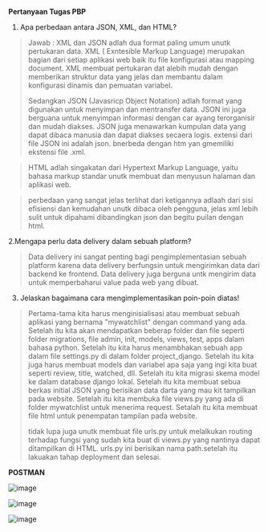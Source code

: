 **Pertanyaan Tugas PBP**

1. Apa perbedaan antara JSON, XML, dan HTML?
> Jawab : XML dan JSON adlah dua format paling umum unutk pertukaran data. XML ( Exntesible Markup Language) merupakan bagian dari setiap aplikasi web baik itu file konfigurasi atau mapping document. XML membuat pertukaran dat alebih mudah dengan memberikan struktur data yang jelas dan membantu dalam konfigurasi dinamis dan pemuatan variabel.
> 
> Sedangkan JSON (Javasricp Object Notation) adlah format yang digunakan untuk menyimpan dan mentransfer data. JSON ini juga berguana untuk menyimpan informasi dengan car ayang terorganisir dan mudah diakses. JSON juga menawarkan kumpulan data yang dapat dibaca manusia dan dapat diakses secaera logis. extensi dari file JSON ini adalah json. bnerbeda dengan htm yan gmemiliki ekstensi file .xml.

>HTML adlah singakatan dari Hypertext Markup Language, yaitu bahasa markup standar unutk membuat dan menyusun halaman dan aplikasi web.

>perbedaan yang sangat jelas terlihat dari ketigannya adlaah dari sisi efisiensi dan kemudahan unutk dibaca oleh pengguna, jelas xml lebih sulit untuk dipahami dibandingkan json dan begitu puilan dengan html.

2.Mengapa perlu data delivery dalam sebuah platform?

> Data delivery ini sangat penting bagi pengimplementasian sebuah platform karena data delivery berfungsin untuk mengirimkan data dari backend ke frontend. Data delivery juga berguna untk mengirim data untuk memperbaharui value pada web yang dibuat.

3. Jelaskan bagaimana cara mengimplementasikan poin-poin diatas!
> Pertama-tama kita harus menginisialisasi atau membuat sebuah aplikasi yang bernama "mywatchlist" dengan command yang ada. Setelah itu kita akan mendapatkan beberap folder dan file seperti folder migrations, file admin, init, models, views, test, apps dalam bahasa python. Setelah itu kita harus menambhakan sebuah app dalam file settings.py di dalam folder project_django. Setelah itu kita juga harus membuat models dan variabel apa saja yang ingi kita buat seperti review, title, watched, dll. Setelah itu kita migrasi skema model ke dalam database django lokal. Setelah itu kita membuat sebua berkas initial JSON yang berisikan data darta  yang mau kit tampilkan pada website. Setelah itu kita membuka file views.py yang ada di folder mywatchlist untuk menerima request. Setalah itu kita membuat file html untuk penempatan tampilan pada website.
>
>tidak lupa juga unutk membuat file urls.py untuk melalkukan routing terhadap fungsi yang sudah kita buat di views.py yang nantinya dapat ditampilkan di HTML. urls.py ini berisikan nama path.setelah itu lakuakan tahap deployment dan selesai.


**POSTMAN**

![image](https://user-images.githubusercontent.com/83442818/191660315-6eaa20c4-805a-4c46-83d5-9c4c07a409ff.png)





![image](https://user-images.githubusercontent.com/83442818/191660434-eab783fa-eca6-472a-9d0a-0fc8f4d55767.png)


![image](https://user-images.githubusercontent.com/83442818/191660572-75a0ec99-3cfa-4f1c-9a06-8f349602cd06.png)

